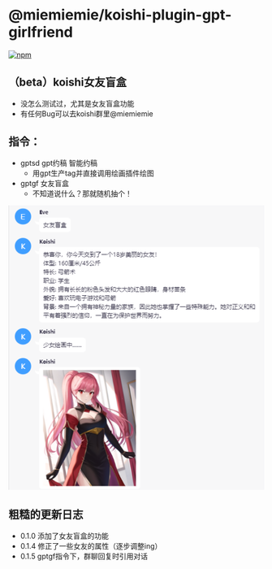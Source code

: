 # @miemiemie/koishi-plugin-gpt-girlfriend

[![npm](https://img.shields.io/npm/v/@miemiemie/koishi-plugin-gpt-girlfriend?style=flat-square)](https://www.npmjs.com/package/@miemiemie/koishi-plugin-gpt-girlfriend)

## （beta）koishi女友盲盒 
- 没怎么测试过，尤其是女友盲盒功能
- 有任何Bug可以去koishi群里@miemiemie
## 指令：
- gptsd gpt约稿 智能约稿
  - 用gpt生产tag并直接调用绘画插件绘图
- gptgf 女友盲盒  
  - 不知道说什么？那就随机抽个！

![demo](https://raw.githubusercontent.com/MieMieMieeeee/koishi-gpt-girlfriend/main/img/demo.png)
## 粗糙的更新日志
- 0.1.0 添加了女友盲盒的功能
- 0.1.4 修正了一些女友的属性（逐步调整ing）
- 0.1.5 gptgf指令下，群聊回复时引用对话
